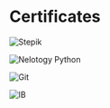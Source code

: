 # Certificates
![Stepik](https://user-images.githubusercontent.com/91469398/215420038-51baaadb-19e7-4694-8c7b-eba7a202716b.jpg)

![Nelotogy Python](https://user-images.githubusercontent.com/91469398/215420262-cc62ec47-2b9a-4242-b6f0-8fa13980bc97.jpg)

![Git](https://user-images.githubusercontent.com/91469398/215422005-4230bc4a-e296-4b44-bda7-44871c724633.jpg)

![IB](https://user-images.githubusercontent.com/91469398/215422029-837fda12-58be-4fbe-8110-a9572b777844.jpg)
